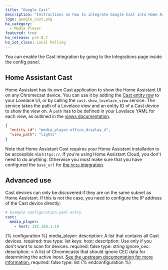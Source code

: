 ```yaml
---
title: "Google Cast"
description: "Instructions on how to integrate Google Cast into Home Assistant."
logo: google_cast.png
ha_category:
  - Media Player
featured: true
ha_release: pre 0.7
ha_iot_class: Local Polling
---
```


You can enable the Cast integration by going to the Integrations page inside the config panel.

## Home Assistant Cast

Home Assistant has its own Cast application to show the Home Assistant UI on any Chromecast device.  You can use it by adding the [Cast entity row](/lovelace/entities/#cast) to your Lovelace UI, or by calling the `cast.show_lovelace_view` service. The service takes the path of a Lovelace view and an entity ID of a Cast device to show the view on. A `path` has to be defined in your Lovelace YAML for each view, as outlined in the [views documentation](/lovelace/views/#path).

```json
{
  "entity_id": "media_player.office_display_4",
  "view_path": "lights"
}
```

Note that Home Assistant Cast requires your Home Assistant installation to be accessible via `https://`. If you're using Home Assistant Cloud, you don't need to do anything. Otherwise you must make sure that you have configured the `base_url` for [the `http` integration](/integrations/http/).

## Advanced use

Cast devices can only be discovered if they are on the same subnet as Home Assistant. If this is not the case, you need to configure the IP address of the Cast device directly:

```yaml
# Example configuration.yaml entry
cast:
  media_player:
    - host: 192.168.1.10
```

{% configuration %}
media_player:
  description: A list that contains all Cast devices.
  required: true
  type: list
  keys:
    host:
      description: Use only if you don't want to scan for devices.
      required: false
      type: string
    ignore_cec:
      description: >
        A list of Chromecasts that should ignore CEC data for determining the
        active input. [See the upstream documentation for more information.](https://github.com/balloob/pychromecast#ignoring-cec-data)
      required: false
      type: list
{% endconfiguration %}
